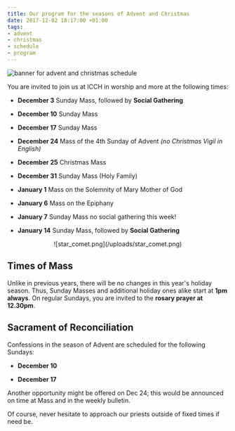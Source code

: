```yaml
---
title: Our program for the seasons of Advent and Christmas
date: 2017-12-02 18:17:00 +01:00
tags:
- advent
- christmas
- schedule
- program
---
```


![banner for advent and christmas schedule](https://parishpres.org/wp-content/uploads/2016/11/Advent2016.jpg)

You are invited to join us at ICCH in worship and more at the following times:

* **December 3** Sunday Mass, followed by **Social Gathering**

* **December 10** Sunday Mass

* **December 17** Sunday Mass

* **December 24** Mass of the 4th Sunday of Advent *(no Christmas Vigil in English)*

* **December 25** Christmas Mass

* **December 31** Sunday Mass (Holy Family)

* **January 1** Mass on the Solemnity of Mary Mother of God

* **January 6** Mass on the Epiphany

* **January 7** Sunday Mass no social gathering this week!

* **January 14** Sunday Mass, followed by **Social Gathering**

<p align="center">
![star_comet.png](/uploads/star_comet.png)
</p>

## Times of Mass

Unlike in previous years, there will be no changes in this year's holiday season. Thus, Sunday
Masses and additional holiday ones alike start at **1pm always**. On regular Sundays, you are invited to the **rosary
prayer at 12.30pm**.

## Sacrament of Reconciliation

Confessions in the season of Advent are scheduled for the following Sundays:

* **December 10**

* **December 17**

Another opportunity might be offered on Dec 24; this would be announced on time at Mass and in the weekly bulletin.

Of course, never hesitate to approach our priests outside of fixed times if need be.